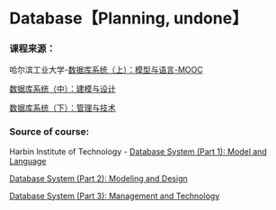 # Database【Planning, undone】

### 课程来源：
哈尔滨工业大学-[数据库系统（上）：模型与语言-MOOC](https://www.icourse163.org/course/HIT-1001516002?tid=1450161445)

[数据库系统（中）：建模与设计](https://www.icourse163.org/course/HIT-1001554030?tid=1450163448)

[数据库系统（下）：管理与技术](https://www.icourse163.org/course/HIT-1001578001?tid=1450207445) 

### Source of course:
Harbin Institute of Technology - [Database System (Part 1): Model and Language](https://www.icourse163.org/course/HIT-1001516002?tid=1450161445)

[Database System (Part 2): Modeling and Design](https://www.icourse163.org/course/HIT-1001554030?tid=1450163448)

[Database System (Part 3): Management and Technology](https://www.icourse163.org/course/HIT-1001578001?tid=1450207445)